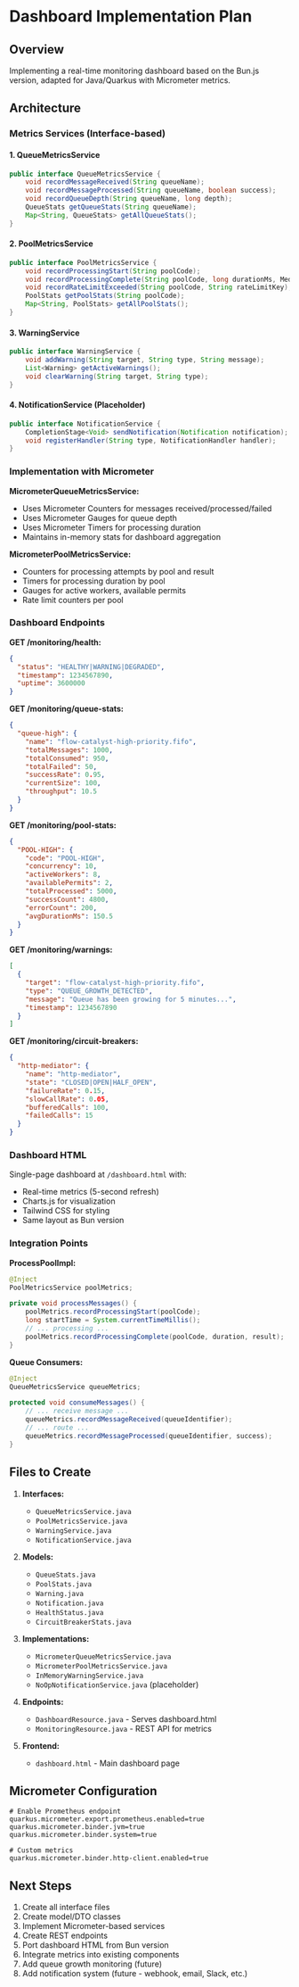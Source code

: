 # Dashboard Implementation Plan

## Overview
Implementing a real-time monitoring dashboard based on the Bun.js version, adapted for Java/Quarkus with Micrometer metrics.

## Architecture

### Metrics Services (Interface-based)

#### 1. QueueMetricsService
```java
public interface QueueMetricsService {
    void recordMessageReceived(String queueName);
    void recordMessageProcessed(String queueName, boolean success);
    void recordQueueDepth(String queueName, long depth);
    QueueStats getQueueStats(String queueName);
    Map<String, QueueStats> getAllQueueStats();
}
```

#### 2. PoolMetricsService
```java
public interface PoolMetricsService {
    void recordProcessingStart(String poolCode);
    void recordProcessingComplete(String poolCode, long durationMs, MediationResult result);
    void recordRateLimitExceeded(String poolCode, String rateLimitKey);
    PoolStats getPoolStats(String poolCode);
    Map<String, PoolStats> getAllPoolStats();
}
```

#### 3. WarningService
```java
public interface WarningService {
    void addWarning(String target, String type, String message);
    List<Warning> getActiveWarnings();
    void clearWarning(String target, String type);
}
```

#### 4. NotificationService (Placeholder)
```java
public interface NotificationService {
    CompletionStage<Void> sendNotification(Notification notification);
    void registerHandler(String type, NotificationHandler handler);
}
```

### Implementation with Micrometer

**MicrometerQueueMetricsService:**
- Uses Micrometer Counters for messages received/processed/failed
- Uses Micrometer Gauges for queue depth
- Uses Micrometer Timers for processing duration
- Maintains in-memory stats for dashboard aggregation

**MicrometerPoolMetricsService:**
- Counters for processing attempts by pool and result
- Timers for processing duration by pool
- Gauges for active workers, available permits
- Rate limit counters per pool

### Dashboard Endpoints

**GET /monitoring/health:**
```json
{
  "status": "HEALTHY|WARNING|DEGRADED",
  "timestamp": 1234567890,
  "uptime": 3600000
}
```

**GET /monitoring/queue-stats:**
```json
{
  "queue-high": {
    "name": "flow-catalyst-high-priority.fifo",
    "totalMessages": 1000,
    "totalConsumed": 950,
    "totalFailed": 50,
    "successRate": 0.95,
    "currentSize": 100,
    "throughput": 10.5
  }
}
```

**GET /monitoring/pool-stats:**
```json
{
  "POOL-HIGH": {
    "code": "POOL-HIGH",
    "concurrency": 10,
    "activeWorkers": 8,
    "availablePermits": 2,
    "totalProcessed": 5000,
    "successCount": 4800,
    "errorCount": 200,
    "avgDurationMs": 150.5
  }
}
```

**GET /monitoring/warnings:**
```json
[
  {
    "target": "flow-catalyst-high-priority.fifo",
    "type": "QUEUE_GROWTH_DETECTED",
    "message": "Queue has been growing for 5 minutes...",
    "timestamp": 1234567890
  }
]
```

**GET /monitoring/circuit-breakers:**
```json
{
  "http-mediator": {
    "name": "http-mediator",
    "state": "CLOSED|OPEN|HALF_OPEN",
    "failureRate": 0.15,
    "slowCallRate": 0.05,
    "bufferedCalls": 100,
    "failedCalls": 15
  }
}
```

### Dashboard HTML

Single-page dashboard at `/dashboard.html` with:
- Real-time metrics (5-second refresh)
- Charts.js for visualization
- Tailwind CSS for styling
- Same layout as Bun version

### Integration Points

**ProcessPoolImpl:**
```java
@Inject
PoolMetricsService poolMetrics;

private void processMessages() {
    poolMetrics.recordProcessingStart(poolCode);
    long startTime = System.currentTimeMillis();
    // ... processing ...
    poolMetrics.recordProcessingComplete(poolCode, duration, result);
}
```

**Queue Consumers:**
```java
@Inject
QueueMetricsService queueMetrics;

protected void consumeMessages() {
    // ... receive message ...
    queueMetrics.recordMessageReceived(queueIdentifier);
    // ... route ...
    queueMetrics.recordMessageProcessed(queueIdentifier, success);
}
```

## Files to Create

1. **Interfaces:**
   - `QueueMetricsService.java`
   - `PoolMetricsService.java`
   - `WarningService.java`
   - `NotificationService.java`

2. **Models:**
   - `QueueStats.java`
   - `PoolStats.java`
   - `Warning.java`
   - `Notification.java`
   - `HealthStatus.java`
   - `CircuitBreakerStats.java`

3. **Implementations:**
   - `MicrometerQueueMetricsService.java`
   - `MicrometerPoolMetricsService.java`
   - `InMemoryWarningService.java`
   - `NoOpNotificationService.java` (placeholder)

4. **Endpoints:**
   - `DashboardResource.java` - Serves dashboard.html
   - `MonitoringResource.java` - REST API for metrics

5. **Frontend:**
   - `dashboard.html` - Main dashboard page

## Micrometer Configuration

```properties
# Enable Prometheus endpoint
quarkus.micrometer.export.prometheus.enabled=true
quarkus.micrometer.binder.jvm=true
quarkus.micrometer.binder.system=true

# Custom metrics
quarkus.micrometer.binder.http-client.enabled=true
```

## Next Steps

1. Create all interface files
2. Create model/DTO classes
3. Implement Micrometer-based services
4. Create REST endpoints
5. Port dashboard HTML from Bun version
6. Integrate metrics into existing components
7. Add queue growth monitoring (future)
8. Add notification system (future - webhook, email, Slack, etc.)
